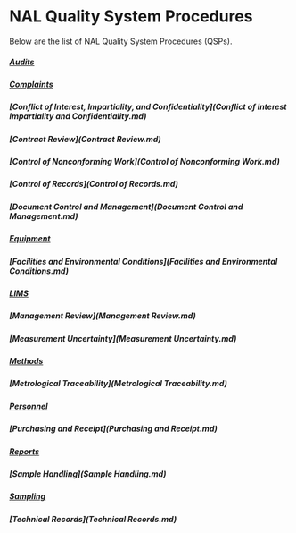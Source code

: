 # NAL Quality System Procedures

Below are the list of NAL Quality System Procedures (QSPs).

##### [Audits](Audits.md)
##### [Complaints](Complaints.md)
##### [Conflict of Interest, Impartiality, and Confidentiality](Conflict of Interest Impartiality and Confidentiality.md)
##### [Contract Review](Contract Review.md)
##### [Control of Nonconforming Work](Control of Nonconforming Work.md)
##### [Control of Records](Control of Records.md)
##### [Document Control and Management](Document Control and Management.md)
##### [Equipment](Equipment.md)
##### [Facilities and Environmental Conditions](Facilities and Environmental Conditions.md)
##### [LIMS](LIMS.md)
##### [Management Review](Management Review.md)
##### [Measurement Uncertainty](Measurement Uncertainty.md)
##### [Methods](Methods.md)
##### [Metrological Traceability](Metrological Traceability.md)
##### [Personnel](Personnel.md)
##### [Purchasing and Receipt](Purchasing and Receipt.md)
##### [Reports](Reports.md)
##### [Sample Handling](Sample Handling.md)
##### [Sampling](Sampling.md)
##### [Technical Records](Technical Records.md)
